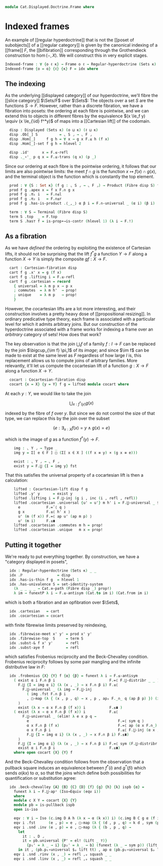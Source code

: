 <!--
```agda
open import Cat.Instances.Sets.Complete
open import Cat.Displayed.Cocartesian
open import Cat.Displayed.Cartesian
open import Cat.Displayed.Doctrine
open import Cat.Diagram.Pullback
open import Cat.Diagram.Terminal
open import Cat.Diagram.Product
open import Cat.Displayed.Fibre
open import Cat.Displayed.Base
open import Cat.Prelude

open import Order.Frame
open import Order.Base

import Cat.Reasoning as Cat

import Order.Frame.Reasoning as Frm

open Regular-hyperdoctrine
open Cocartesian-lift
open Cartesian-lift
open is-cocartesian
open is-cartesian
open is-product
open Displayed
open Terminal
open Product
```
-->

```agda
module Cat.Displayed.Doctrine.Frame where
```

# Indexed frames

An example of [[regular hyperdoctrine]] that is not the [[poset of
subobjects]] of a [[regular category]] is given by the canonical
indexing of a [[frame]] $F$, the [[bifibration]] corresponding through
the Grothendieck construction to $\hom(-,X)$. We will construct this in
very explicit stages.

```agda
Indexed-frame : ∀ {o ℓ κ} → Frame o ℓ → Regular-hyperdoctrine (Sets κ) (o ⊔ κ) (ℓ ⊔ κ)
Indexed-frame {o = o} {ℓ} {κ} F = idx where
```

<!--
```agda
  module F = Frm (F .snd)
```
-->

## The indexing

As the underlying [[displayed category]] of our hyperdoctrine, we'll
fibre the [[slice category]] $\Sets/F$ over $\Sets$: The objects over a
set $S$ are the functions $S \to F$. However, rather than a discrete
fibration, we have a fibration into posets: the ordering at each fibre
is pointwise, and we can extend this to objects in different fibres by
the equivalence $(x \le_f y) \equiv (x \le_{\id} f^*y)$ of maps into a
[[Cartesian lift]] of the codomain.

```agda
  disp : Displayed (Sets κ) (o ⊔ κ) (ℓ ⊔ κ)
  disp .Ob[_] S          = ⌞ S ⌟ → ⌞ F ⌟
  disp .Hom[_]     f g h = ∀ x → g x F.≤ h (f x)
  disp .Hom[_]-set f g h = hlevel 2

  disp .id'      x = F.≤-refl
  disp ._∘'_ p q x = F.≤-trans (q x) (p _)
```

<!--
```agda
  disp .idr' f'         = prop!
  disp .idl' f'         = prop!
  disp .assoc' f' g' h' = prop!
```
-->

Since our ordering at each fibre is the pointwise ordering, it follows
that our limits are also pointwise limits: the meet $f \cap g$ is the
function $x \mapsto f(x) \cap g(x)$, and the terminal object is the
function which is constantly the top element.

```agda
  prod : ∀ {S : Set κ} (f g : ⌞ S ⌟ → ⌞ F ⌟) → Product (Fibre disp S) f g
  prod f g .apex x = f x F.∩ g x
  prod f g .π₁ i   = F.∩≤l
  prod f g .π₂ i   = F.∩≤r
  prod f g .has-is-product .⟨_,_⟩ α β i = F.∩-universal _ (α i) (β i)
```

<!--
```agda
  prod f g .has-is-product .π₁∘⟨⟩      = prop!
  prod f g .has-is-product .π₂∘⟨⟩      = prop!
  prod f g .has-is-product .unique _ _ = prop!
```
-->

```agda
  term : ∀ S → Terminal (Fibre disp S)
  term S .top  _ = F.top
  term S .has⊤ f = is-prop∙→is-contr (hlevel 1) (λ i → F.!)
```

## As a fibration

As we have _defined_ the ordering by exploiting the existence of
Cartesian lifts, it should not be surprising that the lift $f^*g$ a
function $Y \to F$ along a function $X \to Y$ is simply the composite
$gf : X \to F$.

```agda
  cart : Cartesian-fibration disp
  cart f g .x' x = g (f x)
  cart f g .lifting i = F.≤-refl
  cart f g .cartesian = record
    { universal = λ m p x → p x
    ; commutes  = λ m h'  → prop!
    ; unique    = λ m p   → prop!
    }
```

However, the *co*cartesian lifts are a lot more interesting, and their
construction involves a pretty heavy dose of [[propositional resizing]].
In ordinary predicative type theory, each frame is associated with a
particular level for which it admits arbitrary joins. But our
construction of the hyperdoctrine associated with a frame works for
indexing a frame over an _arbitrary_ category of sets! How does that
work?

The key observation is that the join $\bigcup_I f$ of a family $f : I
\to F$ can be replaced by the join $\bigcup_{\im f} \pi_1$ of its
_image_; and since $\im f$ can be made to exist at the same level as $F$
regardless of how large $I$ is, this replacement allows us to compute
joins of arbitrary families. More relevantly, it'll let us compute the
cocartesian lift of a function $g : X \to F$ along a function $X \to Y$.

```agda
  cocart : Cocartesian-fibration disp
  cocart {x = X} {y = Y} f g = lifted module cocart where
```

At each $y : Y$, we would like to take the join

$$
\bigcup_{x : f^*(y)} g(x)
$$

indexed by the fibre of $f$ over $y$. But since we do not control the
size of that type, we can replace this by the join over the subset

$$
\{ e : \exists_{x : X} f(x) = y \land g(x) = e \}
$$

which is the image of $g$ as a function $f^*(y) \to F$.

```agda
    img : ⌞ Y ⌟ → Type _
    img y = Σ[ e ∈ F ] □ (Σ[ x ∈ X ] ((f x ≡ y) × (g x ≡ e)))

    exist : ⌞ Y ⌟ → ⌞ F ⌟
    exist y = F.⋃ {I = img y} fst
```

That this satisfies the universal property of a cocartesian lift is then
a calculation:

```agda
    lifted : Cocartesian-lift disp f g
    lifted .y' y      = exist y
    lifted .lifting i = F.⋃-inj (g i , inc (i , refl , refl))
    lifted .cocartesian .universal {u' = u'} m h' i = F.⋃-universal _ $ elim! λ e x p q →
      e            F.=˘⟨ q ⟩
      g x          F.≤⟨ h' x ⟩
      u' (m (f x)) F.=⟨ ap u' (ap m p) ⟩
      u' (m i)     F.≤∎
    lifted .cocartesian .commutes m h = prop!
    lifted .cocartesian .unique   m x = prop!
```

## Putting it together

We're ready to put everything together. By construction, we have a
"category displayed in posets",

```agda
  idx : Regular-hyperdoctrine (Sets κ) _ _
  idx .ℙ                = disp
  idx .has-is-thin f g  = hlevel 1
  idx .has-univalence S = set-identity-system
    (λ _ _ _ _ → Cat.≅-path (Fibre disp _) prop!)
    λ im → funextP λ i → F.≤-antisym (Cat.to im i) (Cat.from im i)
```

which is both a fibration and an opfibration over $\Sets$,

```agda
  idx .cartesian   = cart
  idx .cocartesian = cocart
```

with finite fibrewise limits preserved by reindexing,

```agda
  idx .fibrewise-meet x' y' = prod x' y'
  idx .fibrewise-top  S     = term S
  idx .subst-& f x' y'      = refl
  idx .subst-aye f          = refl
```

which satisfies Frobenius reciprocity and the Beck-Chevalley condition.
Frobenius reciprocity follows by some pair mangling and the infinite
distributive law in $F$:

```agda
  idx .frobenius {X} {Y} f {α} {β} = funext λ i → F.≤-antisym
    ( exist α i F.∩ β i                         F.=⟨ F.⋃-distribr _ _ ⟩
      F.⋃ {I = img α i} (λ (x , _) → x F.∩ β i) F.≤⟨
        F.⋃-universal _ (λ img → F.⋃-inj
          ( img .fst F.∩ β i
          , □-map (λ { (x , p , q) → x , p , ap₂ F._∩_ q (ap β p) }) (img .snd)))
      ⟩
      exist (λ x → α x F.∩ β (f x)) i           F.≤∎ )
    ( exist (λ x → α x F.∩ β (f x)) i           F.≤⟨
        F.⋃-universal _ (elim! λ e x p q →
          e                                         F.=⟨ sym q ⟩
          α x F.∩ β (f x)                           F.=⟨ ap (α x F.∩_) (ap β p) ⟩
          α x F.∩ β i                               F.≤⟨ F.⋃-inj (α x , inc (x , p , refl)) ⟩
          F.⋃ {I = img α i} (λ (x , _) → x F.∩ β i) F.≤∎)
      ⟩
      F.⋃ {I = img α i} (λ (x , _) → x F.∩ β i) F.=⟨ sym (F.⋃-distribr _ _) ⟩
      exist α i F.∩ β i                         F.≤∎)
    where open cocart {X} {Y} f
```

And the Beck-Chevalley condition follows from the observation that a
pullback square induces an equivalence between $f^*(i)$ and $g^*(f i)$
which sends $\alpha(k x)$ to $\alpha$, so that the joins which define
both possibilities for quantification or substitution agree:

```agda
  idx .beck-chevalley {A} {B} {C} {D} {f} {g} {h} {k} ispb {α} =
    funext λ i → F.⋃-apⁱ (Iso→Equiv (eqv i))
    where
    module c X Y = cocart {X} {Y}
    module pb = is-pullback ispb
    open is-iso

    eqv : ∀ i → Iso (c.img D A h (λ x → α (k x)) i) (c.img B C g α (f i))
    eqv i .fst      (e , p) = e , □-map (λ { (d , p , q) → k d , sym (pb.square $ₚ _) ∙ ap f p , q }) p
    eqv i .snd .inv (e , p) = e , □-map (λ { (b , p , q) →
      let
        it : ⌞ D ⌟
        it = pb.universal {P' = el! (Lift _ ⊤)}
          {p₁' = λ _ → i} {p₂' = λ _ → b} (funext (λ _ → sym p)) (lift tt)
      in it , (pb.p₁∘universal $ₚ lift tt) , ap α (pb.p₂∘universal $ₚ lift tt) ∙ q }) p
    eqv i .snd .rinv (x , _) = refl ,ₚ squash _ _
    eqv i .snd .linv (x , _) = refl ,ₚ squash _ _
```
